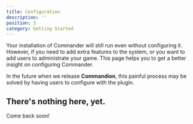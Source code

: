 ```yaml
---
title: Configuration
description: ''
position: 3
category: Getting Started
---
```


Your installation of Commander will still run even without configuring it. However, if you need to add extra features to the system, or you want to add users to administrate your game. This page helps you to get a better insight on configuring Commander.

<alert type="info">
In the future when we release <strong>Commandion</strong>, this painful process may be solved by having users to configure with the plugin.
</alert>

## There's nothing here, yet.
Come back soon!